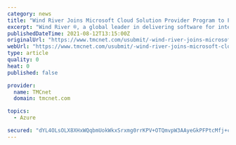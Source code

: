 ```yaml
---
category: news
title: "Wind River Joins Microsoft Cloud Solution Provider Program to Further Advance Mission-Critical Intelligent Systems"
excerpt: "Wind River ®, a global leader in delivering software for intelligent systems, joins the Microsoft Cloud Solution Provider (CSP (News - Alert)) program to offer its new Wind River Studio platform running on Azure."
publishedDateTime: 2021-08-12T13:15:00Z
originalUrl: "https://www.tmcnet.com/usubmit/-wind-river-joins-microsoft-cloud-solution-provider-program-/2021/08/12/9429780.htm"
webUrl: "https://www.tmcnet.com/usubmit/-wind-river-joins-microsoft-cloud-solution-provider-program-/2021/08/12/9429780.htm"
type: article
quality: 0
heat: 0
published: false

provider:
  name: TMCnet
  domain: tmcnet.com

topics:
  - Azure

secured: "dYL4OLsOLX8XHxWQqbmUokWkxSrxmg0rrKPV+OTQmvpW3AAyeGkPFPtcMfj+cPS+HBaAJDegGgwgDBpt0bn8uitmP5OCOsXnw8rTH/VqNELQwYmlZ3mq6griA0zh8NZee24cmpAo8wScEsX8SI0xG+tGI0P1fTykXhIFogD5G0+BHrswVA6S4qqN7STnrx/egIQJVs+Hm6DMViIFHrcWyHbiVSCpw9PBFp4qE6ZpKAAhHf9+ECbLA6jE+A6e3oL7ZvojqHqiJpnUPpvLM3QRKRsOULm4+UwT/o6CRqUrQbHChroTTZP7l4tIEfuyd1SZTwUYdUSqvKK5SWRSkOmKbftpdAwRNjqCyjcte6w12ls=;2Awu/i/eNaZUxDRjyh5hyw=="
---
```


